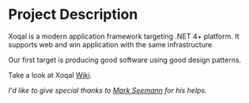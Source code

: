 Project Description
=====
Xoqal is a modern application framework targeting .NET 4+ platform. It supports web and win application with the same infrastructure.

Our first target is producing good software using good design patterns.

Take a look at Xoqal [Wiki](https://github.com/AmirKarimi/Xoqal/wiki).

*I'd like to give special thanks to [Mark Seemann](http://blog.ploeh.dk/) for his helps.*

